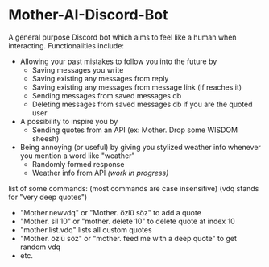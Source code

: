 # Mother-AI-Discord-Bot

A general purpose Discord bot which aims to feel like a human when interacting. Functionalities include:

- Allowing your past mistakes to follow you into the future by
  - Saving messages you write
  - Saving existing any messages from reply
  - Saving existing any messages from message link (if reaches it)
  - Sending messages from saved messages db
  - Deleting messages from saved messages db if you are the quoted user
- A possibility to inspire you by
  - Sending quotes from an API (ex: Mother. Drop some WISDOM sheesh)
- Being annoying (or useful) by giving you stylized weather info whenever you mention a word like "weather"
  - Randomly formed response 
  - Weather info from API *(work in progress)*

list of some commands:
(most commands are case insensitive)
(vdq stands for "very deep quotes")
- "Mother.newvdq" or "Mother. özlü söz" to add a quote
- "Mother. sil 10" or "mother. delete 10" to delete quote at index 10
- "mother.list.vdq" lists all custom quotes
- "Mother. özlü söz" or "mother. feed me with a deep quote" to get random vdq 
- etc.
